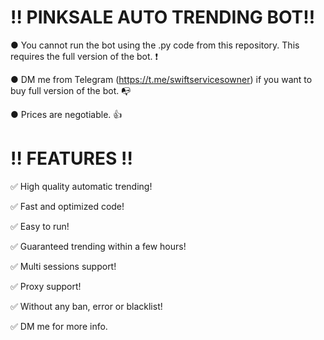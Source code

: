 # ‼ PINKSALE AUTO TRENDING BOT‼
● You cannot run the bot using the .py code from this repository. This requires the full version of the bot. ❗

● DM me from Telegram (https://t.me/swiftservicesowner) if you want to buy full version of the bot. 📭

● Prices are negotiable. 👍
# ‼ FEATURES ‼
✅ High quality automatic trending!

✅ Fast and optimized code!

✅ Easy to run!

✅ Guaranteed trending within a few hours!

✅ Multi sessions support!

✅ Proxy support!

✅ Without any ban, error or blacklist!

✅ DM me for more info.

